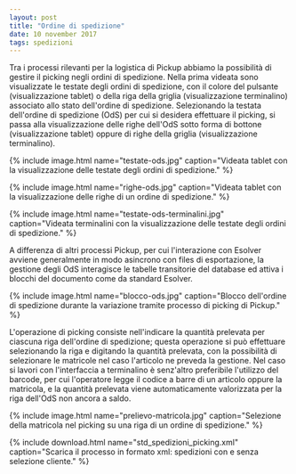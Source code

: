 ```yaml
---
layout: post
title: "Ordine di spedizione"
date: 10 november 2017
tags: spedizioni
---
```


Tra i processi rilevanti per la logistica di Pickup abbiamo la possibilità di gestire il picking negli ordini di spedizione.
Nella prima videata sono visualizzate le testate degli ordini di spedizione, con il colore del pulsante (visualizzazione tablet) o 
della riga della griglia (visualizzazione terminalino) associato allo stato dell'ordine di spedizione. Selezionando la testata dell'ordine di spedizione (OdS) per cui si desidera effettuare il picking, 
si passa alla visualizzazione delle righe dell'OdS sotto forma di bottone (visualizzazione tablet) oppure di righe della griglia (visualizzazione terminalino).

{% include image.html name="testate-ods.jpg" caption="Videata tablet con la visualizzazione delle testate degli ordini di spedizione." %}

{% include image.html name="righe-ods.jpg" caption="Videata tablet con la visualizzazione delle righe di un ordine di spedizione." %}

{% include image.html name="testate-ods-terminalini.jpg" caption="Videata terminalini con la visualizzazione delle testate degli ordini di spedizione." %}

A differenza di altri processi Pickup, per cui l'interazione con Esolver avviene generalmente in modo asincrono con files di esportazione, la gestione degli OdS interagisce le tabelle transitorie del database ed attiva i blocchi del documento come da standard Esolver.

{% include image.html name="blocco-ods.jpg" caption="Blocco dell'ordine di spedizione durante la variazione tramite processo di picking di Pickup." %}

L'operazione di picking consiste nell'indicare la quantità prelevata per ciascuna riga dell'ordine di spedizione; questa operazione si può effettuare selezionando la riga e digitando la quantità prelevata, con la possibilità di selezionare le matricole nel caso l'articolo ne preveda la gestione. Nel caso si lavori con l'interfaccia a terminalino è senz'altro preferibile l'utilizzo del barcode, per cui l'operatore legge il codice a barre di un articolo oppure la matricola, e la quantità prelevata viene automaticamente valorizzata per la riga dell'OdS non ancora a saldo.

{% include image.html name="prelievo-matricola.jpg" caption="Selezione della matricola nel picking su una riga di un ordine di spedizione." %}


{% include download.html name="std_spedizioni_picking.xml" caption="Scarica il processo in formato xml: spedizioni con e senza selezione cliente." %}